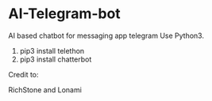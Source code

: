 # AI-Telegram-bot
AI based chatbot for messaging app telegram 
Use Python3. 

1. pip3 install telethon
2. pip3 install chatterbot 


Credit to:

RichStone and Lonami
